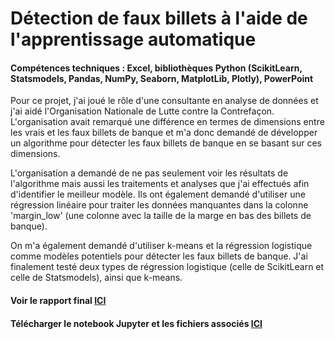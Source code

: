 # Détection de faux billets à l'aide de l'apprentissage automatique
#### Compétences techniques : Excel, bibliothèques Python (ScikitLearn, Statsmodels, Pandas, NumPy, Seaborn, MatplotLib, Plotly), PowerPoint

Pour ce projet, j'ai joué le rôle d'une consultante en analyse de données et j'ai aidé l'Organisation Nationale de Lutte contre la Contrefaçon. L'organisation avait remarqué une différence en termes de dimensions entre les vrais et les faux billets de banque et m'a donc demandé de développer un algorithme pour détecter les faux billets de banque en se basant sur ces dimensions.

L'organisation a demandé de ne pas seulement voir les résultats de l'algorithme mais aussi les traitements et analyses que j'ai effectués afin d'identifier le meilleur modèle. Ils ont également demandé d'utiliser une régression linéaire pour traiter les données manquantes dans la colonne 'margin_low' (une colonne avec la taille de la marge en bas des billets de banque).

On m'a également demandé d'utiliser k-means et la régression logistique comme modèles potentiels pour détecter les faux billets de banque. J'ai finalement testé deux types de régression logistique (celle de ScikitLearn et celle de Statsmodels), ainsi que k-means.

#### Voir le rapport final [ICI](https://flossytoo.github.io/portfolio-france/projet_10/billets.pdf)

#### Télécharger le notebook Jupyter et les fichiers associés [ICI](https://flossytoo.github.io/portfolio-france/projet_10/Jupyter.zip)

